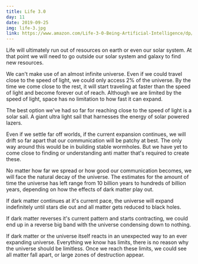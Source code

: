 ```yaml
---
title: Life 3.0
day: 11
date: 2019-09-25
img: life-3.jpg
link: https://www.amazon.com/Life-3-0-Being-Artificial-Intelligence/dp/1101946598
---
```


Life will ultimately run out of resources on earth or even our solar system. At
that point we will need to go outside our solar system and galaxy to find new
resources.

We can't make use of an almost infinite universe. Even if we could travel close
to the speed of light, we could only access 2% of the universe. By the time we
come close to the rest, it will start traveling at faster than the speed of
light and become forever out of reach. Although we are limited by the speed of
light, space has no limitation to how fast it can expand.

The best option we've had so far for reaching close to the speed of light is
a solar sail. A giant ultra light sail that harnesses the energy of solar
powered lazers.

Even if we settle far off worlds, if the current expansion continues, we will
drift so far apart that our communication will be patchy at best. The only way
around this would be in building stable wormholes. But we have yet to come close
to finding or understanding anti matter that's required to create these.

No matter how far we spread or how good our communication becomes, we will face
the natural decay of the universe. The estimates for the amount of time the
universe has left range from 10 billion years to hundreds of billion years,
depending on how the effects of dark matter play out.

If dark matter continues at it's current pace, the universe will expand
indefinitely until stars die out and all matter gets reduced to black holes.

If dark matter reverses it's current pattern and starts contracting, we could
end up in a reverse big band with the universe condensing down to nothing.

If dark matter or the universe itself reacts in an unexpected way to an ever
expanding universe. Everything we know has limits, there is no reason
why the universe should be limitless. Once we reach these limits, we could see
all matter fall apart, or large zones of destruction appear.
